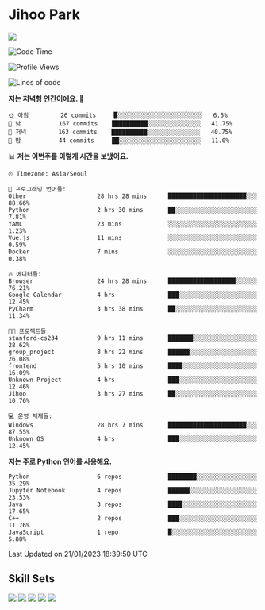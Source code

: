 # Jihoo Park
<!--![mazandi profile](http://mazandi.herokuapp.com/api?handle=wlgn8648&theme=warm) -->

<a href="https://www.linkedin.com/in/parkjihoo/" target="_blank"><img src="https://img.shields.io/badge/linkedin-0A66C2?style=flat-square&logo=linkedin&logoColor=white"/></a>

<!--START_SECTION:waka-->
![Code Time](http://img.shields.io/badge/Code%20Time-203%20hrs%2056%20mins-blue)

![Profile Views](http://img.shields.io/badge/Profile%20Views-34-blue)

![Lines of code](https://img.shields.io/badge/%EC%A0%80%EB%8A%94%20%EC%97%AC%ED%83%9C%EA%B9%8C%EC%A7%80%20-1%20Million%20%EC%A4%84%EC%9D%98%20%EC%BD%94%EB%93%9C%EB%A5%BC%20%EC%9E%91%EC%84%B1%ED%96%88%EC%96%B4%EC%9A%94.-blue)

**저는 저녁형 인간이에요. 🦉** 

```text
🌞 아침         26 commits     █░░░░░░░░░░░░░░░░░░░░░░░░   6.5% 
🌆 낮　         167 commits    ██████████░░░░░░░░░░░░░░░   41.75% 
🌃 저녁         163 commits    ██████████░░░░░░░░░░░░░░░   40.75% 
🌙 밤　         44 commits     ██░░░░░░░░░░░░░░░░░░░░░░░   11.0%

```


📊 **저는 이번주를 이렇게 시간을 보냈어요.** 

```text
⌚︎ Timezone: Asia/Seoul

💬 프로그래밍 언어들: 
Other                    28 hrs 28 mins      ██████████████████████░░░   88.66% 
Python                   2 hrs 30 mins       ██░░░░░░░░░░░░░░░░░░░░░░░   7.81% 
YAML                     23 mins             ░░░░░░░░░░░░░░░░░░░░░░░░░   1.23% 
Vue.js                   11 mins             ░░░░░░░░░░░░░░░░░░░░░░░░░   0.59% 
Docker                   7 mins              ░░░░░░░░░░░░░░░░░░░░░░░░░   0.38%

🔥 에디터들: 
Browser                  24 hrs 28 mins      ███████████████████░░░░░░   76.21% 
Google Calendar          4 hrs               ███░░░░░░░░░░░░░░░░░░░░░░   12.45% 
PyCharm                  3 hrs 38 mins       ██░░░░░░░░░░░░░░░░░░░░░░░   11.34%

🐱‍💻 프로젝트들: 
stanford-cs234           9 hrs 11 mins       ███████░░░░░░░░░░░░░░░░░░   28.62% 
group_project            8 hrs 22 mins       ██████░░░░░░░░░░░░░░░░░░░   26.08% 
frontend                 5 hrs 10 mins       ████░░░░░░░░░░░░░░░░░░░░░   16.09% 
Unknown Project          4 hrs               ███░░░░░░░░░░░░░░░░░░░░░░   12.46% 
Jihoo                    3 hrs 27 mins       ██░░░░░░░░░░░░░░░░░░░░░░░   10.76%

💻 운영 체제들: 
Windows                  28 hrs 7 mins       ██████████████████████░░░   87.55% 
Unknown OS               4 hrs               ███░░░░░░░░░░░░░░░░░░░░░░   12.45%

```

**저는 주로 Python 언어를 사용해요.** 

```text
Python                   6 repos             ████████░░░░░░░░░░░░░░░░░   35.29% 
Jupyter Notebook         4 repos             ██████░░░░░░░░░░░░░░░░░░░   23.53% 
Java                     3 repos             ████░░░░░░░░░░░░░░░░░░░░░   17.65% 
C++                      2 repos             ███░░░░░░░░░░░░░░░░░░░░░░   11.76% 
JavaScript               1 repo              █░░░░░░░░░░░░░░░░░░░░░░░░   5.88%

```



 Last Updated on 21/01/2023 18:39:50 UTC
<!--END_SECTION:waka-->

## Skill Sets
<a><img src="https://img.shields.io/badge/tensorflow-FF6F00?style=flat-square&logo=tensorflow&logoColor=white"/></a>
<a><img src="https://img.shields.io/badge/mysql-4479A1?style=flat-square&logo=mysql&logoColor=white"/></a>
<a><img src="https://img.shields.io/badge/springboot-6DB33F?style=flat-square&logo=springboot&logoColor=white"/></a>
<a><img src="https://img.shields.io/badge/django-092E20?style=flat-square&logo=django&logoColor=white"/></a>
<a><img src="https://img.shields.io/badge/c++-00599C?style=flat-square&logo=c%2B%2B&logoColor=white"/></a>
<!--
**wlgn8648/wlgn8648** is a ✨ _special_ ✨ repository because its `README.md` (this file) appears on your GitHub profile.

Here are some ideas to get you started:

- 🔭 I’m currently working on ...
- 🌱 I’m currently learning ...
- 👯 I’m looking to collaborate on ...
- 🤔 I’m looking for help with ...
- 💬 Ask me about ...
- 📫 How to reach me: ...
- 😄 Pronouns: ...
- ⚡ Fun fact: ...
-->
